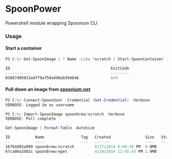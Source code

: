 SpoonPower
==========

Powershell module wrapping Spoonium CLI

### Usage

#### Start a container

```powershell
PS C:\> Get-SpoonImage | ? Name -Like *scratch | Start-SpoonContainer

ID                                            ExitCode                                                                                           
-----------                                   --------                                                                                           
03887d95013a4ff9af50a498ab594646              0x0       
```

#### Pull down an image from [spoonium.net](http://spoonium.net)

```powershell
PS C:\> Connect-SpoonUser -Credential (Get-Credential) -Verbose
VERBOSE: Logged in as username

PS C:\> Import-SpoonImage spoonbrew/scratch -Verbose
VERBOSE: Pull complete

Get-SpoonImage | Format-Table -AutoSize

ID           Name                Tag   Created               Size   Startup files
--           ----                ---   -------               ----   -------------
16764d02a099 spoonbrew/scratch         8/27/2014 8:04:38 PM  0.0MB
67ca86a2d82c spoonbrew/wget            8/20/2014 12:45:43 PM 2.9MB

```